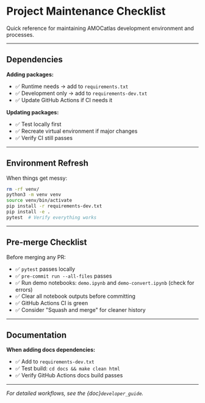 # Project Maintenance Checklist

Quick reference for maintaining AMOCatlas development environment and processes.

---

## Dependencies

**Adding packages:**
- ✅ Runtime needs → add to `requirements.txt`
- ✅ Development only → add to `requirements-dev.txt` 
- ✅ Update GitHub Actions if CI needs it

**Updating packages:**
- ✅ Test locally first
- ✅ Recreate virtual environment if major changes
- ✅ Verify CI still passes

---

## Environment Refresh

When things get messy:
```bash
rm -rf venv/
python3 -m venv venv
source venv/bin/activate
pip install -r requirements-dev.txt
pip install -e .
pytest  # Verify everything works
```

---

## Pre-merge Checklist

Before merging any PR:
- ✅ `pytest` passes locally
- ✅ `pre-commit run --all-files` passes  
- ✅ Run demo notebooks: `demo.ipynb` and `demo-convert.ipynb` (check for errors)
- ✅ Clear all notebook outputs before committing
- ✅ GitHub Actions CI is green
- ✅ Consider "Squash and merge" for cleaner history

---

## Documentation

**When adding docs dependencies:**
- ✅ Add to `requirements-dev.txt`
- ✅ Test build: `cd docs && make clean html`
- ✅ Verify GitHub Actions docs build passes

---

*For detailed workflows, see the {doc}`developer_guide`.*

